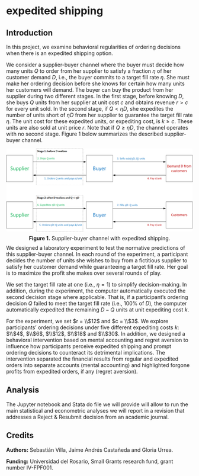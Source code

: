 # expedited shipping

## Introduction

In this project, we examine behavioral regularities of ordering decisions when there is an expedited shipping option.

We consider a supplier-buyer channel where the buyer must decide how many units $Q$ to order from her supplier to satisfy a fraction $η$ of her customer demand $D$, i.e., the buyer commits to a target fill rate $η$. She must make her ordering decision before she knows for certain how many units her customers will demand. The buyer can buy the product from her supplier during two different stages. In the first stage, before knowing $D$, she buys $Q$ units from her supplier at unit cost $c$ and obtains revenue $r > c$ for every unit sold. In the second stage, if $Q < ηD$, she expedites the number of units short of $ηD$ from her supplier to guarantee the target fill rate $η$. The unit cost for these expedited units, or expediting cost, is $k ≥ c$. These units are also sold at unit price $r$. Note that if $Q ≥ ηD$, the channel operates with no second stage. Figure 1 below summarizes the described supplier-buyer channel.

<p style="line-height:0.5" align="center">
	<img src="channel.png" />
</p>
<p style="line-height:0.5" align="center"><b>Figure 1.</b> Supplier-buyer channel with expedited shipping.</p>

We designed a laboratory experiment to test the normative predictions of this supplier-buyer channel. In each round of the experiment, a participant decides the number of units she wishes to buy from a fictitious supplier to satisfy her customer demand while guaranteeing a target fill rate. Her goal is to maximize the profit she makes over several rounds of play.

We set the target fill rate at one (i.e., $η = 1$) to simplify decision-making. In addition, during the experiment, the computer automatically executed the second decision stage where applicable. That is, if a participant’s ordering decision $Q$ failed to meet the target fill rate (i.e., 100% of $D$), the computer automatically expedited the remaining $D − Q$ units at unit expediting cost $k$.

For the experiment, we set $r = \\$12$ and $c = \\$3$. We explore participants’ ordering decisions under five different expediting costs $k$: $\\$4$, $\\$6$, $\\$12$, $\\$18$ and $\\$30$. In addition, we designed a behavioral intervention based on mental accounting and regret aversion to influence how participants perceive expedited shipping and prompt ordering decisions to counteract its detrimental implications. The intervention separated the financial results from regular and expedited orders into separate accounts (mental accounting) and highlighted forgone profits from expedited orders, if any (regret aversion).

## Analysis 	

The Jupyter notebook and Stata do file we will provide will allow to run the main statistical and econometric analyses we will report in a revision that addresses a Reject & Resubmit decision from an academic journal.

## Credits

**Authors:** Sebastián Villa, Jaime Andrés Castañeda and Gloria Urrea.

**Funding:** Universidad del Rosario, Small Grants research fund, grant number IV-FPF001.